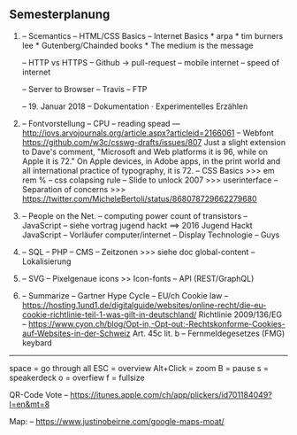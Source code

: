 Semesterplanung
---
1.
	– Scemantics
	– HTML/CSS Basics
	– Internet Basics
		* arpa
		* tim burners lee
		* Gutenberg/Chainded books
		* The medium is the message

	– HTTP vs HTTPS
	– Github → pull-request
	– mobile internet
		– speed of internet

	– Server to Browser
	– Travis
	– FTP

	– 19. Januar 2018 – Dokumentation · Experimentelles Erzählen


2.
	– Fontvorstellung
	– CPU
	– reading spead –– http://iovs.arvojournals.org/article.aspx?articleid=2166061
	– Webfont
						https://github.com/w3c/csswg-drafts/issues/807
						Just a slight extension to Dave's comment,
						"Microsoft and Web platforms it is 96, while on Apple it is 72."
						On Apple devices, in Adobe apps, in the print world and all international practice of typography, it is 72.
	– CSS Basics >>> em rem %
	– css colapsing rule
	– Slide to unlock 2007 >>> userinterface
	– Separation of concerns >>> https://twitter.com/MicheleBertoli/status/868078729662279680

3.
	– People on the Net.
	– computing power
		count of transistors
	– JavaScript
	– siehe vortrag jugend hackt ==> 2016 Jugend Hackt JavaScript
	– Vorläufer computer/internet
	– Display Technologie
	– Guys
4.
	– SQL
	– PHP
	– CMS
	– Zeitzonen  >>> siehe doc global-content
	– Lokalisierung

5.
	– SVG
		– Pixelgenaue icons >> Icon-fonts
	– API (REST/GraphQL)
6.
	– Summarize
	– Gartner Hype Cycle
	– EU/ch Cookie law
		– https://hosting.1und1.de/digitalguide/websites/online-recht/die-eu-cookie-richtlinie-teil-1-was-gilt-in-deutschland/
			Richtlinie 2009/136/EG
		– https://www.cyon.ch/blog/Opt-in,-Opt-out:-Rechtskonforme-Cookies-auf-Websites-in-der-Schweiz
				Art. 45c lit. b – Fernmeldegesetzes (FMG)
keybard
---
space = go through all
ESC = overview
Alt+Click = zoom
B = pause
s = speakerdeck
o = overfiew
f = fullsize


QR-Code Vote
– https://itunes.apple.com/ch/app/plickers/id701184049?l=en&mt=8

Map:
– https://www.justinobeirne.com/google-maps-moat/
